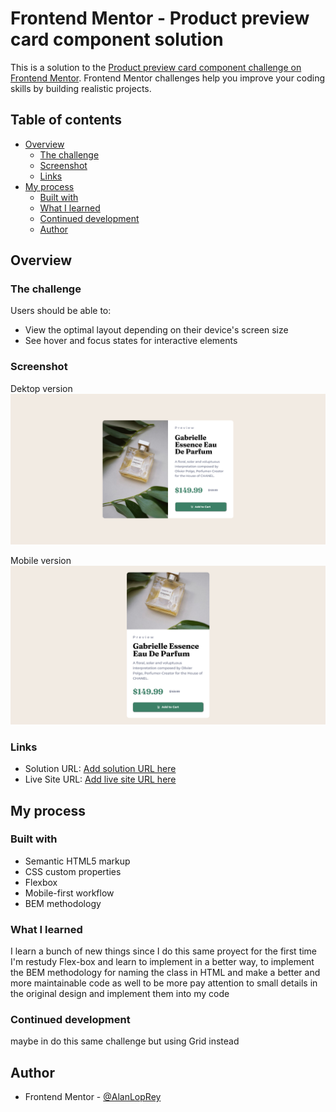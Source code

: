 # Frontend Mentor - Product preview card component solution

This is a solution to the [Product preview card component challenge on Frontend Mentor](https://www.frontendmentor.io/challenges/product-preview-card-component-GO7UmttRfa). Frontend Mentor challenges help you improve your coding skills by building realistic projects.

## Table of contents

- [Overview](#overview)
  - [The challenge](#the-challenge)
  - [Screenshot](#screenshot)
  - [Links](#links)
- [My process](#my-process)
  - [Built with](#built-with)
  - [What I learned](#what-i-learned)
  - [Continued development](#continued-development)
  - [Author](#author)

## Overview

### The challenge

Users should be able to:

- View the optimal layout depending on their device's screen size
- See hover and focus states for interactive elements

### Screenshot

Dektop version
![Desktop version](./Screenshot/Desktop.png)

Mobile version
![](./Screenshot/Mobile.png)

### Links

- Solution URL: [Add solution URL here](https://your-solution-url.com)
- Live Site URL: [Add live site URL here](https://your-live-site-url.com)

## My process

### Built with

- Semantic HTML5 markup
- CSS custom properties
- Flexbox
- Mobile-first workflow
- BEM methodology

### What I learned

I learn a bunch of new things since I do this same proyect for the first time I'm restudy Flex-box and learn to implement in a better way, to implement the BEM methodology for naming the class in HTML and make a better and more maintainable code as well to be more pay attention to small details in the original design and implement them into my code

### Continued development

maybe in do this same challenge but using Grid instead

## Author

- Frontend Mentor - [@AlanLopRey](https://www.frontendmentor.io/profile/AlanLopRey)
